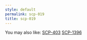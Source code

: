 ```yaml
---
style: default
permalink: scp-019
title: scp-019
---
```

You may also like:
[SCP-403](http://scp-wiki.net/scp-403)
[SCP-1396](http://scp-wiki.net/scp-1396)